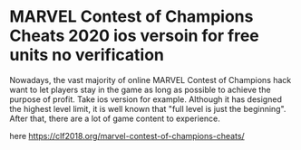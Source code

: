 # MARVEL Contest of Champions Cheats 2020 ios versoin for free units no verification

Nowadays, the vast majority of online MARVEL Contest of Champions hack want to let players stay in the game as long as possible to achieve the purpose of profit. Take ios version for example. Although it has designed the highest level limit, it is well known that "full level is just the beginning". After that, there are a lot of game content to experience.

here https://clf2018.org/marvel-contest-of-champions-cheats/
